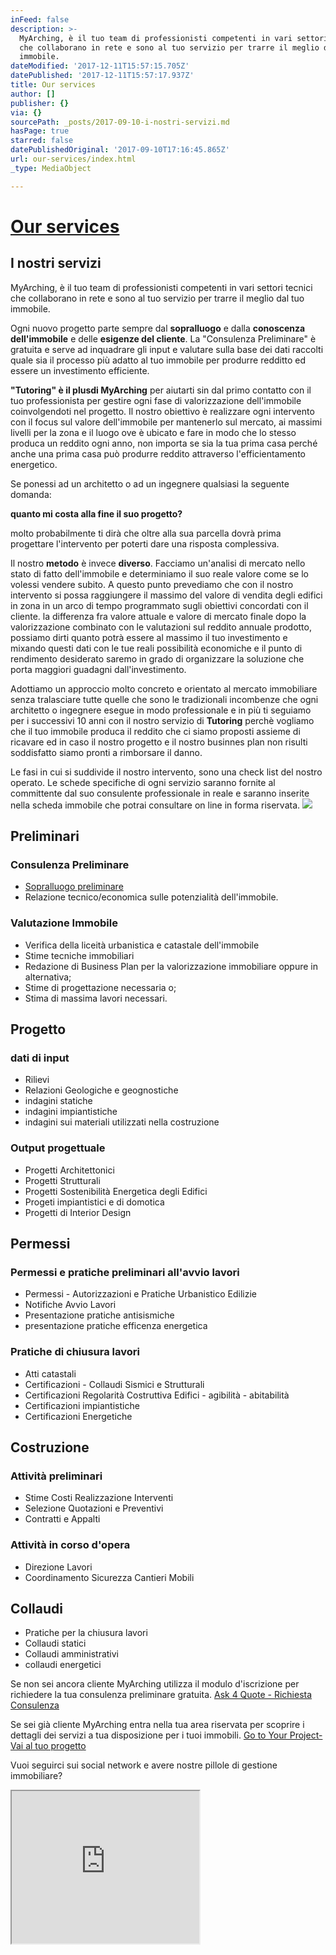 ```yaml
---
inFeed: false
description: >-
  MyArching, è il tuo team di professionisti competenti in vari settori tecnici
  che collaborano in rete e sono al tuo servizio per trarre il meglio dal tuo
  immobile.
dateModified: '2017-12-11T15:57:15.705Z'
datePublished: '2017-12-11T15:57:17.937Z'
title: Our services
author: []
publisher: {}
via: {}
sourcePath: _posts/2017-09-10-i-nostri-servizi.md
hasPage: true
starred: false
datePublishedOriginal: '2017-09-10T17:16:45.865Z'
url: our-services/index.html
_type: MediaObject

---
```

# [Our services][0]

## I nostri servizi

MyArching, è il tuo team di professionisti competenti in vari settori tecnici che collaborano in rete e sono al tuo servizio per trarre il meglio dal tuo immobile.

Ogni nuovo progetto parte sempre dal **sopralluogo** e dalla **conoscenza dell'immobile** e delle **esigenze del cliente**. La "Consulenza Preliminare" è gratuita e serve ad inquadrare gli input e valutare sulla base dei dati raccolti quale sia il processo più adatto al tuo immobile per produrre redditto ed essere un investimento efficiente.

**"Tutoring" **è il plus**di MyArching** per aiutarti sin dal primo contatto con il tuo professionista per gestire ogni fase di valorizzazione dell'immobile coinvolgendoti nel progetto. Il nostro obiettivo è realizzare ogni intervento con il focus sul valore dell'immobile per mantenerlo sul mercato, ai massimi livelli per la zona e il luogo ove è ubicato e fare in modo che lo stesso produca un reddito ogni anno, non importa se sia la tua prima casa perché anche una prima casa può produrre reddito attraverso l'efficientamento energetico.

Se ponessi ad un architetto o ad un ingegnere qualsiasi la seguente domanda:

**quanto mi costa alla fine il suo progetto?**

molto probabilmente ti dirà che oltre alla sua parcella dovrà prima progettare l'intervento per poterti dare una risposta complessiva.

Il nostro **metodo** è invece **diverso**. Facciamo un'analisi di mercato nello stato di fatto dell'immobile e determiniamo il suo reale valore come se lo volessi vendere subito. A questo punto prevediamo che con il nostro intervento si possa raggiungere il massimo del valore di vendita degli edifici in zona in un arco di tempo programmato sugli obiettivi concordati con il cliente. la differenza fra valore attuale e valore di mercato finale dopo la valorizzazione combinato con le valutazioni sul reddito annuale prodotto, possiamo dirti quanto potrà essere al massimo il tuo investimento e mixando questi dati con le tue reali possibilità economiche e il punto di rendimento desiderato saremo in grado di organizzare la soluzione che porta maggiori guadagni dall'investimento.

Adottiamo un approccio molto concreto e orientato al mercato immobiliare senza tralasciare tutte quelle che sono le tradizionali incombenze che ogni architetto o ingegnere esegue in modo professionale e in più ti seguiamo per i successivi 10 anni con il nostro servizio di **Tutoring** perchè vogliamo che il tuo immobile produca il reddito che ci siamo proposti assieme di ricavare ed in caso il nostro progetto e il nostro businnes plan non risulti soddisfatto siamo pronti a rimborsare il danno.

Le fasi in cui si suddivide il nostro intervento, sono una check list del nostro operato. Le schede specifiche di ogni servizio saranno fornite al committente dal suo consulente professionale in reale e saranno inserite nella scheda immobile che potrai consultare on line in forma riservata.
![](https://the-grid-user-content.s3-us-west-2.amazonaws.com/85419e78-34d3-4ccb-91db-3fd3978dc0b3.jpg)

## Preliminari

### Consulenza Preliminare

* [Sopralluogo preliminare][1]
* Relazione tecnico/economica sulle potenzialità dell'immobile.

### Valutazione Immobile

* Verifica della liceità urbanistica e catastale dell'immobile
* Stime tecniche immobiliari
* Redazione di Business Plan per la valorizzazione immobiliare oppure in alternativa;
* Stime di progettazione necessaria o;
* Stima di massima lavori necessari.

## Progetto

### dati di input

* Rilievi
* Relazioni Geologiche e geognostiche
* indagini statiche
* indagini impiantistiche
* indagini sui materiali utilizzati nella costruzione

### Output progettuale

* Progetti Architettonici
* Progetti Strutturali
* Progetti Sostenibilità Energetica degli Edifici
* Progeti impiantistici e di domotica
* Progetti di Interior Design

## Permessi

### Permessi e pratiche preliminari all'avvio lavori

* Permessi - Autorizzazioni e Pratiche Urbanistico Edilizie
* Notifiche Avvio Lavori
* Presentazione pratiche antisismiche
* presentazione pratiche efficenza energetica

### Pratiche di chiusura lavori

* Atti catastali
* Certificazioni - Collaudi Sismici e Strutturali
* Certificazioni Regolarità Costruttiva Edifici - agibilità - abitabilità
* Certificazioni impiantistiche
* Certificazioni Energetiche

## Costruzione

### Attività preliminari

* Stime Costi Realizzazione Interventi
* Selezione Quotazioni e Preventivi
* Contratti e Appalti

### Attività in corso d'opera

* Direzione Lavori
* Coordinamento Sicurezza Cantieri Mobili

## Collaudi

* Pratiche per la chiusura lavori
* Collaudi statici
* Collaudi amministrativi
* collaudi energetici

Se non sei ancora cliente MyArching utilizza il modulo d'iscrizione per richiedere la tua consulenza preliminare gratuita.
[Ask 4 Quote - Richiesta Consulenza][2]

Se sei già cliente MyArching entra nella tua area riservata per scoprire i dettagli dei servizi a tua disposizione per i tuoi immobili.
[Go to Your Project-Vai al tuo progetto][3]

Vuoi seguirci sui social network e avere nostre pillole di gestione immobiliare?

<iframe src="https://the-grid.github.io/ed-userhtml/?g=eJzVlk1z2jAQhs_pr9C4x4xtcCihhmQmk7YpM0nTaelMc2JkWdjb2JJHkgPk12ctf4R-XJwDoVywPGjfd_fRop3F8EC02Wb8zFlJYVwNjzwkw5NiM3UIGJ5rJgtun8y2wF-lxhSh72uW8px6UiX-rUqogEdqQArn_M3RLANxb3cUShZnTqkyh6SKr7rNTGpT5lx5-ZYqloJIvGqP3awLKv52NByhIWLXaw5JakISySyekoLGMe4P3xUbMiCDKZOZVOHbFYuj4LQKeLRQ8oEyILoMMbxfxT-fRcqvxHayN3xjXJpBIkLGheFqmlOVgAiHAUrHoIuMbkMQaJS7USbZ_XQNsUnDMVqzQjO6k6XGNNfrtccw-MYD4-dS8CQD6qNb182p1pADroV0s1JzY8AdjoLhYHg68VKTY8kM6nNz5iyjjGJxdiqqac4vtPOb9ZgzqSyDUKDUPwoxgzwhWrFngzTOQTxbtA9LYFIsg2VnphCJQ2iGRi7vrj_-RF9gKtU5UiM3O3mQ6zqPzpeMfnFm3BUgLeuJNG8KqcE6Je54MEFy7mhc8a0LSk7sIm0425VD_BYafi4ro1VGPq0o-ohxPzRXlPFIynuPydy_2V7Uh_emRXuAzD41jh3Sh8pJ0B9Kq7RPLliPArvHS6RMMm6pHO8eyeZE4lHlieCKX3y7_Dz_cvV98ePD_LbFdoDUrmw-x_2gDceD_tQapddoJhDa0ETRvO4mulk2uJZdZx1iR81b2_3ojE9f0FOd1mvwqa5kHlelQTwg_O6yPkQq143ZflCCYNQfSiu1byZgvAKqUFwby-QZCL7Xh0jla-u3J5bJC4aCTmvfXMwaDAaqkdBN1k5BB0djURvtx-L9uD-KRmjPk0D1n7WVpSkj3two__8gcCfLBebTD9lo8oJBoFH6k1n99QQ10rle" height="244" style=""></iframe>



[0]: https://sites.google.com/archingstudio.org/myarchingcostumer/our-services?authuser=0
[1]: https://sites.google.com/archingstudio.org/preliminari-sopralluogo/home "info"
[2]: https://docs.google.com/forms/d/e/1FAIpQLSdU6ZUzGBMdhQuj5jgqWUIZELAEsfGphVu8BGO1XCi4d08AMg/viewform?embedded=true
[3]: https://projects.zoho.com/portal/mradi/